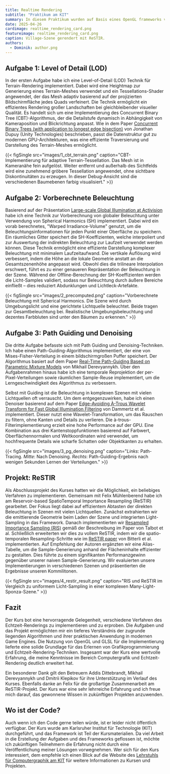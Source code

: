 ```yaml
---
title: Realtime Rendering
subtitle: "Praktikum am KIT"
summary: In diesem Praktikum wurden auf Basis eines OpenGL frameworks verschiedene Techniken zur Bilderzeugung in Echtzeit implementiert. Diese beinhalten Level of Detail (LOD) Techniken, Precomputed Lighting, Path Guiding, Denoising und ReSTIR.
date: 2025-04-26
cardimage: realtime_rendering_card.png
featureimage: realtime_rendering_card.png
caption: Village-Szene gerendert mit ReSTIR.
authors:
  - Dominik: author.png
---
```


## Aufgabe 1: Level of Detail (LOD)
In der ersten Aufgabe habe ich eine Level-of-Detail (LOD) Technik für Terrain-Rendering implementiert. Dabei wird eine Heightmap zur Generierung eines Terrain-Meshes verwendet und ein Tessellations-Shader angewendet, der das Mesh adaptiv basierend auf der projizierten Bildschirmfläche jedes Quads verfeinert. Die Technik ermöglicht ein effizientes Rendering großer Landschaften bei gleichbleibender visueller Qualität. Es handelt sich um eine Implementierung des Concurrent Binary Tree (CBT)-Algorithmus, der die Detailstufe dynamisch in Abhängigkeit von Kameraposition und Blickrichtung anpasst. Wie in dem Paper [Concurrent Binary Trees (with application to longest edge bisection)](https://onrendering.com/data/papers/cbt/ConcurrentBinaryTrees.pdf) von Jonathan Dupuy (Unity Technologies) beschrieben, passt die Datenstruktur gut zu modernen GPU-Architekturen, was eine effiziente Traversierung und Darstellung des Terrain-Meshes ermöglicht.

{{< figSingle src="images/1_cbt_terrain.png" caption="CBT-Implementierung für adaptive Terrain-Tessellation. Das Mesh ist in Kameranähe fein aufgelöst. Weiter entfernt und außerhalb des Sichtfelds wird eine zunehmend gröbere Tessellation angewendet, ohne sichtbare Diskontinuitäten zu erzeugen. In dieser Debug-Ansicht sind die verschiedenen Baumebenen farbig visualisiert." >}}

## Aufgabe 2: Vorberechnete Beleuchtung
Basierend auf der Präsentation [Large-scale Global Illumination at Activision](https://research.activision.com/publications/2021/09/large-scale-global-illumination-in-call-of-duty) habe ich eine Technik zur Vorberechnung von globaler Beleuchtung unter Verwendung von Spherical Harmonics (SH) implementiert. Dabei wird ein vorab berechnetes, "Warped Irradiance-Volume" genutzt, um die Beleuchtungsinformationen für jeden Punkt einer Oberfläche zu speichern. Ein räumliches Gitter speichert die SH-Koeffizienten, welche interpoliert und zur Auswertung der indirekten Beleuchtung zur Laufzeit verwendet werden können. Diese Technik ermöglicht eine effiziente Darstellung komplexer Beleuchtung mit minimalem Laufzeitaufwand. Die vertikale Auflösung wird verbessert, indem die Höhe an die lokale Geometrie anstatt an die Gesamtszenenhöhe angepasst wird. Obwohl dies die trilineare Interpolation erschwert, führt es zu einer genaueren Repräsentation der Beleuchtung in der Szene. Während der Offline-Berechnung der SH-Koeffizienten werden die Licht-Samples validiert, sodass nur Beleuchtung durch äußere Bereiche einfließt – dies reduziert Abdunklungen und Lichtleck-Artefakte.

{{< figSingle src="images/2_precomputed.png" caption="Vorberechnete Beleuchtung mit Spherical Harmonics. Die Szene wird durch Umgebungslicht und eine gerichtete Lichtquelle beleuchtet. Beide tragen zur Gesamtbeleuchtung bei. Realistische Umgebungsbeleuchtung und dezentes Farbbluten sind unter den Bäumen zu erkennen." >}}

## Aufgabe 3: Path Guiding und Denoising
Die dritte Aufgabe befasste sich mit Path Guiding und Denoising-Techniken. Ich habe einen Path-Guiding-Algorithmus implementiert, der eine von Mises-Fisher-Verteilung in einem bildschirmgroßen Puffer speichert. Der Algorithmus basiert auf dem Paper [Real-Time Path-Guiding Based on Parametric Mixture Models](https://arxiv.org/abs/2112.09728) von Mikhail Derevyannykh. Über den Aufgabenrahmen hinaus habe ich eine temporale Reprojektion der per-Pixel-Verteilungen sowie räumlichen Sample-Reuse implementiert, um die Lerngeschwindigkeit des Algorithmus zu verbessern.

Selbst mit Guiding ist die Beleuchtung in komplexen Szenen mit vielen Lichtquellen oft verrauscht. Um dem entgegenzuwirken, habe ich einen Denoiser basierend auf dem Paper [Edge-Avoiding À-Trous Wavelet Transform for Fast Global Illumination Filtering](https://jo.dreggn.org/home/2010_atrous.pdf) von Dammertz et al. implementiert. Dieser nutzt eine Wavelet-Transformation, um das Rauschen zu filtern, ohne Kanten und Details zu verlieren. Die à-trous-Filterimplementierung erzielt eine hohe Performance auf der GPU. Eine Kombination aus drei Kantenstoppfunktionen basierend auf Farbwert, Oberflächennormalen und Weltkoordinaten wird verwendet, um hochfrequente Details wie scharfe Schatten oder Objektkanten zu erhalten.

{{< figSingle src="images/3_pg_denoising.png" caption="*Links*: Path-Tracing. *Mitte*: Nach Denoising. *Rechts*: Path-Guiding-Ergebnis nach wenigen Sekunden Lernen der Verteilungen." >}}

## Projekt: ReSTIR
Als Abschlussprojekt des Kurses hatten wir die Möglichkeit, ein beliebiges Verfahren zu implementieren. Gemeinsam mit Felix Mühlenberend habe ich am Reservoir-based SpatioTemporal Importance Resampling (ReSTIR) gearbeitet. Der Fokus liegt dabei auf effizientem Abtasten der direkten Beleuchtung in Szenen mit vielen Lichtquellen. Zunächst extrahierten wir die emittierende Geometrie beim Laden der Szene und integrierten Light-Sampling in das Framework. Danach implementierten wir [Resampled Importance Sampling (RIS)](https://diglib.eg.org/items/7b8d7c38-ee96-4415-acdd-3dd164fa8fad) gemäß der Beschreibung im Paper von Talbot et al. Schließlich erweiterten wir dies zu vollem ReSTIR, indem wir die spatio-temporalen Resampling-Schritte wie im [ReSTIR paper](https://research.nvidia.com/sites/default/files/pubs/2020-07_Spatiotemporal-reservoir-resampling/ReSTIR.pdf) von Bitterli et al. implementierten. Auf Empfehlung der Autoren ergänzten wir eine Alias-Tabelle, um die Sample-Generierung anhand der Flächeninhalte effizienter zu gestalten. Dies führte zu einem signifikanten Performanzgewinn gegenüber unserer naiven Sample-Generierung. Wir evaluierten unsere Implementierungen in verschiedenen Szenen und präsentierten die Ergebnisse unseren Kommilitonen.

{{< figSingle src="images/4_restir_result.png" caption="RIS und ReSTIR im Vergleich zu uniformem Licht-Sampling in einer komplexen Many-Light-Sponza-Szene." >}}

## Fazit
Der Kurs bot eine hervorragende Gelegenheit, verschiedene Verfahren des Echtzeit-Renderings zu implementieren und zu erproben. Die Aufgaben und das Projekt ermöglichten mir ein tieferes Verständnis der zugrunde liegenden Algorithmen und ihrer praktischen Anwendung in modernen Game Engines. Die Nutzung von OpenGL und GLSL für die Implementierung lieferte eine solide Grundlage für das Erlernen von Grafikprogrammierung und Echtzeit-Rendering-Techniken. Insgesamt war der Kurs eine wertvolle Erfahrung, die meine Kenntnisse im Bereich Computergrafik und Echtzeit-Rendering deutlich erweitert hat.

Ein besonderer Dank gilt den Betreuern Addis Dittebrandt, Mikhail Derevyannykh und Dmitrii Klepikov für ihre Unterstützung im Verlauf des Kurses. Ebenfalls danke an Felix für die großartige Zusammenarbeit am ReSTIR-Projekt. Der Kurs war eine sehr lehrreiche Erfahrung und ich freue mich darauf, das gewonnene Wissen in zukünftigen Projekten anzuwenden.

## Wo ist der Code?
Auch wenn ich den Code gerne teilen würde, ist er leider nicht öffentlich verfügbar. Der Kurs wurde am Karlsruher Institut für Technologie (KIT) durchgeführt, und das Framework ist Teil der Kursmaterialien. Da viel Arbeit in die Erstellung der Aufgaben und des Frameworks geflossen ist, möchte ich zukünftigen Teilnehmern die Erfahrung nicht durch eine Veröffentlichung meiner Lösungen vorwegnehmen. Wer sich für den Kurs interessiert, dem empfehle ich einen Blick auf die Website des [Lehrstuhls für Computergraphik am KIT](https://cg.ivd.kit.edu/index.php) für weitere Informationen zu Kursen und Projekten.